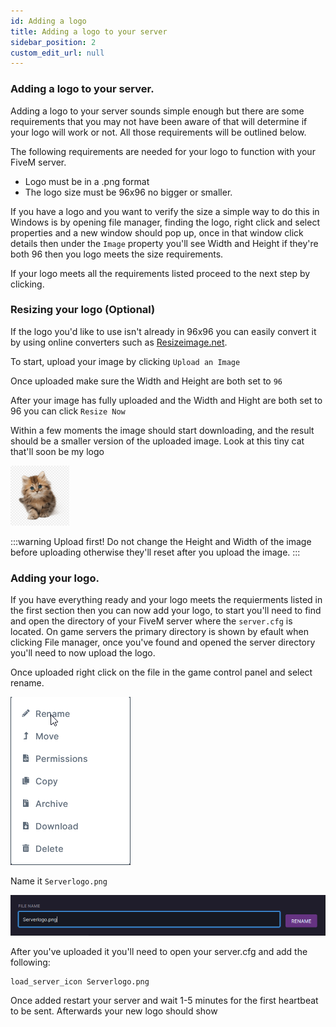 ```yaml
---
id: Adding a logo
title: Adding a logo to your server
sidebar_position: 2
custom_edit_url: null
---
```


### Adding a logo to your server.

Adding a logo to your server sounds simple enough but there are some requirements that you may not have been aware of that will determine if your logo will work or not. All those requirements will be outlined below.

The following requirements are needed for your logo to function with your FiveM server.

* Logo must be in a .png format
* The logo size must be 96x96 no bigger or smaller.

If you have a logo and you want to verify the size a simple way to do this in Windows is by opening file manager, finding the logo, right click and select properties and a new window should pop up, once in that window click details then under the `Image` property you'll see Width and Height if they're both 96 then you logo meets the size requirements.

If your logo meets all the requirements listed proceed to the next step by clicking.

### Resizing your logo (Optional)

If the logo you'd like to use isn't already in 96x96 you can easily convert it by using online converters such as [Resizeimage.net](https://online-image-resizer.com/).

To start, upload your image by clicking `Upload an Image`

Once uploaded make sure the Width and Height are both set to `96`

After your image has fully uploaded and the Width and Hight are both set to 96 you can click `Resize Now`

Within a few moments the image should start downloading, and the result should be a smaller version of the uploaded image. Look at this tiny cat that'll soon be my logo 

![cat](../../../images/Game_servers/Logo/1_resizedcat.png)

:::warning Upload first!
Do not change the Height and Width of the image before uploading otherwise they'll reset after you upload the image.
:::

### Adding your logo.

If you have everything ready and your logo meets the requierments listed in the first section then you can now add your logo, to start you'll need to find and open the directory of your FiveM server where the `server.cfg` is located. On game servers the primary directory is shown by efault when clicking File manager, once you've found and opened the server directory you'll need to now upload the logo.

Once uploaded right click on the file in the game control panel and select rename.

![rename](../../../images/Game_servers/Logo/2_rename.png)

Name it `Serverlogo.png`

![name it](../../../images/Game_servers/Logo/3_renamefinish.png)


After you've uploaded it you'll need to open your server.cfg and add the following:

```
load_server_icon Serverlogo.png
```

Once added restart your server and wait 1-5 minutes for the first heartbeat to be sent. Afterwards your new logo should show
